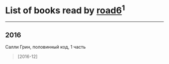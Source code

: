 # List of books read by [road6](http://vk.com/id43327312)<sup>1</sup>
---

## 2016

Салли Грин, половинный код, 1 часть
> [2016-12] 



